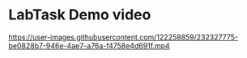 # LabTask Demo video


https://user-images.githubusercontent.com/122258859/232327775-be0828b7-946e-4ae7-a76a-f4758e4d691f.mp4

